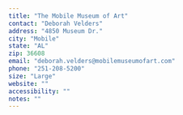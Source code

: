 ```yaml
---
title: "The Mobile Museum of Art"
contact: "Deborah Velders"
address: "4850 Museum Dr."
city: "Mobile"
state: "AL"
zip: 36608
email: "deborah.velders@mobilemuseumofart.com"
phone: "251-208-5200"
size: "Large"
website: ""
accessibility: ""
notes: ""
--- 
```

